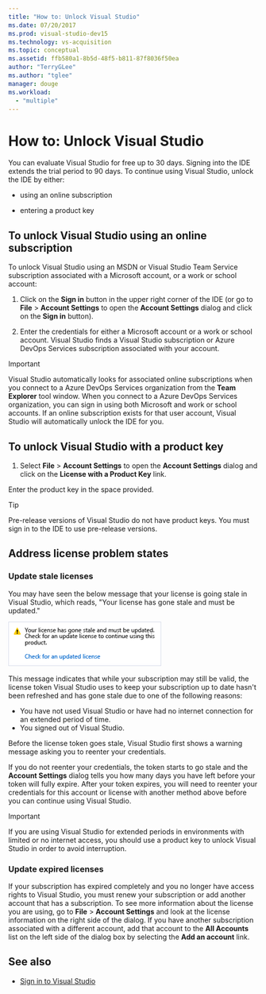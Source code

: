 ```yaml
---
title: "How to: Unlock Visual Studio"
ms.date: 07/20/2017
ms.prod: visual-studio-dev15
ms.technology: vs-acquisition
ms.topic: conceptual
ms.assetid: ffb580a1-8b5d-48f5-b811-87f8036f50ea
author: "TerryGLee"
ms.author: "tglee"
manager: douge
ms.workload:
  - "multiple"
---
```

# How to: Unlock Visual Studio

You can evaluate Visual Studio for free up to 30 days. Signing into the IDE extends the trial period to 90 days. To continue using Visual Studio, unlock the IDE by either:

- using an online subscription

- entering a product key

## To unlock Visual Studio using an online subscription

To unlock Visual Studio using an MSDN or Visual Studio Team Service subscription associated with a Microsoft account, or a work or school account:

1. Click on the **Sign in** button in the upper right corner of the IDE (or go to **File** > **Account Settings** to open the **Account Settings** dialog and click on the **Sign in** button).

1. Enter the credentials for either a Microsoft account or a work or school account. Visual Studio finds a Visual Studio subscription or Azure DevOps Services subscription associated with your account.

> [!IMPORTANT]
> Visual Studio automatically looks for associated online subscriptions when you connect to a Azure DevOps Services organization from the **Team Explorer** tool window. When you connect to a Azure DevOps Services organization, you can sign in using both Microsoft and work or school accounts. If an online subscription exists for that user account, Visual Studio will automatically unlock the IDE for you.

## To unlock Visual Studio with a product key

1. Select **File** > **Account Settings** to open the **Account Settings** dialog and click on the **License with a Product Key** link.

Enter the product key in the space provided.

> [!TIP]
> Pre-release versions of Visual Studio do not have product keys. You must sign in to the IDE to use pre-release versions.

## Address license problem states

### Update stale licenses

 You may have seen the below message that your license is going stale in Visual Studio, which reads, "Your license has gone stale and must be updated."

 ![Visual Studio stale license message](../ide/media/vs2017_stale-license.png)

 This message indicates that while your subscription may still be valid, the license token Visual Studio uses to keep your subscription up to date hasn't been refreshed and has gone stale due to one of the following reasons:

- You have not used Visual Studio or have had no internet connection for an extended period of time.
- You signed out of Visual Studio.

Before the license token goes stale, Visual Studio first shows a warning message asking you to reenter your credentials.

If you do not reenter your credentials, the token starts to go stale and the **Account Settings** dialog tells you how many days you have left before your token will fully expire. After your token expires, you will need to reenter your credentials for this account or license with another method above before you can continue using Visual Studio.

> [!Important]
> If you are using Visual Studio for extended periods in environments with limited or no internet access, you should use a product key to unlock Visual Studio in order to avoid interruption.

### Update expired licenses

 If your subscription has expired completely and you no longer have access rights to Visual Studio, you must renew your subscription or add another account that has a subscription. To see more information about the license you are using, go to **File** > **Account Settings** and look at the license information on the right side of the dialog. If you have another subscription associated with a different account, add that account to the **All Accounts** list on the left side of the dialog box by selecting the **Add an account** link.

## See also

* [Sign in to Visual Studio](../ide/signing-in-to-visual-studio.md)